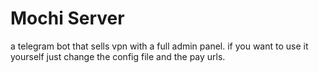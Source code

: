 # Mochi Server
a telegram bot that sells vpn with a full admin panel.
if you want to use it yourself just change the config file and the pay urls.
